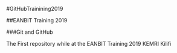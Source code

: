 #GitHubTrainining2019

##EANBIT Training 2019

###Git and GitHub

The First repository while at the EANBIT Training 2019 KEMRI Kilifi

